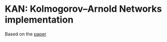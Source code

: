 # KAN: Kolmogorov–Arnold Networks implementation

Based on the [paper](https://arxiv.org/pdf/2404.19756)
